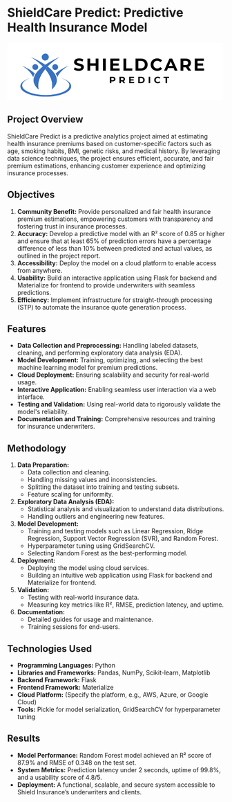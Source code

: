 # ShieldCare Predict: Predictive Health Insurance Model
![Logo](sampleImages/logo_image.png)

## Project Overview

ShieldCare Predict is a predictive analytics project aimed at estimating health insurance premiums based on customer-specific factors such as age, smoking habits, BMI, genetic risks, and medical history. By leveraging data science techniques, the project ensures efficient, accurate, and fair premium estimations, enhancing customer experience and optimizing insurance processes.

## Objectives

1. **Community Benefit:** Provide personalized and fair health insurance premium estimations, empowering customers with transparency and fostering trust in insurance processes.
2. **Accuracy:** Develop a predictive model with an R² score of 0.85 or higher and ensure that at least 65% of prediction errors have a percentage difference of less than 10% between predicted and actual values, as outlined in the project report.
3. **Accessibility:** Deploy the model on a cloud platform to enable access from anywhere.
4. **Usability:** Build an interactive application using Flask for backend and Materialize for frontend to provide underwriters with seamless predictions.
5. **Efficiency:** Implement infrastructure for straight-through processing (STP) to automate the insurance quote generation process.

## Features

* **Data Collection and Preprocessing:** Handling labeled datasets, cleaning, and performing exploratory data analysis (EDA).
* **Model Development:** Training, optimizing, and selecting the best machine learning model for premium predictions.
* **Cloud Deployment:** Ensuring scalability and security for real-world usage.
* **Interactive Application:** Enabling seamless user interaction via a web interface.
* **Testing and Validation:** Using real-world data to rigorously validate the model's reliability.
* **Documentation and Training:** Comprehensive resources and training for insurance underwriters.

## Methodology

1. **Data Preparation:**
   * Data collection and cleaning.
   * Handling missing values and inconsistencies.
   * Splitting the dataset into training and testing subsets.
   * Feature scaling for uniformity.
2. **Exploratory Data Analysis (EDA):**
   * Statistical analysis and visualization to understand data distributions.
   * Handling outliers and engineering new features.
3. **Model Development:**
   * Training and testing models such as Linear Regression, Ridge Regression, Support Vector Regression (SVR), and Random Forest.
   * Hyperparameter tuning using GridSearchCV.
   * Selecting Random Forest as the best-performing model.
4. **Deployment:**
   * Deploying the model using cloud services.
   * Building an intuitive web application using Flask for backend and Materialize for frontend.
5. **Validation:**
   * Testing with real-world insurance data.
   * Measuring key metrics like R², RMSE, prediction latency, and uptime.
6. **Documentation:**
   * Detailed guides for usage and maintenance.
   * Training sessions for end-users.

## Technologies Used

* **Programming Languages:** Python
* **Libraries and Frameworks:** Pandas, NumPy, Scikit-learn, Matplotlib
* **Backend Framework:** Flask
* **Frontend Framework:** Materialize
* **Cloud Platform:** (Specify the platform, e.g., AWS, Azure, or Google Cloud)
* **Tools:** Pickle for model serialization, GridSearchCV for hyperparameter tuning

## Results

* **Model Performance:** Random Forest model achieved an R² score of 87.9% and RMSE of 0.348 on the test set.
* **System Metrics:** Prediction latency under 2 seconds, uptime of 99.8%, and a usability score of 4.8/5.
* **Deployment:** A functional, scalable, and secure system accessible to Shield Insurance’s underwriters and clients.
